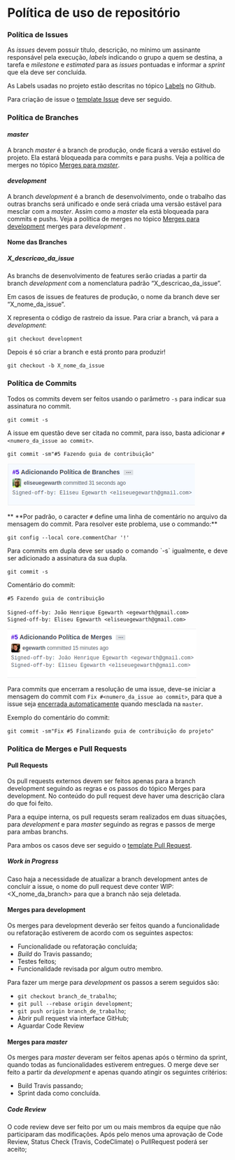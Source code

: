 # Política de uso de repositório  

### Política de Issues

As *issues* devem possuir título, descrição, no mínimo um assinante responsável pela execução, *labels* indicando o grupo a quem se destina, a tarefa e *milestone* e *estimated* para as *issues* pontuadas e informar a *sprint* que ela deve ser concluída.

As Labels usadas no projeto estão descritas no tópico [Labels](https://github.com/fga-gpp-mds/AGR-APP-react-native/labels) no Github.

Para criação de issue o [template Issue](docs/ISSUE_TEMPLATE.md) deve ser seguido.

### Política de Branches  

#### *master*

A branch *master* é a branch de produção, onde ficará a versão estável do projeto. Ela estará bloqueada para commits e para pushs.
Veja a política de merges no tópico [Merges para *master*](CONTRIBUTING.md#merges-para-master).

#### *development*

A branch *development* é a branch de desenvolvimento, onde o trabalho das outras branchs será unificado e onde será criada uma versão estável para mesclar com a *master*.
Assim como a *master* ela está bloqueada para commits e pushs.
Veja a política de merges no tópico [Merges para development](CONTRIBUTING.md#merges-para-development)
merges para *development*</a> .

#### Nome das Branches  

##### X_descricao_da_issue

As branchs de desenvolvimento de features serão criadas a partir da branch *development* com a nomenclatura padrão “X_descricao_da_issue”.

Em casos de issues de features de produção, o nome da  branch deve ser “X_nome_da_issue”.

X representa o código de rastreio da issue.
Para criar a branch, vá para a *development*:

```
git checkout development
```

Depois é só criar a branch e está pronto para produzir!

```
git checkout -b X_nome_da_issue
```

### Política de Commits

Todos os commits devem ser feitos usando o parâmetro `-s` para indicar sua assinatura no commit.

```
git commit -s
```

A issue em questão deve ser citada no commit, para isso, basta adicionar `#<numero_da_issue ao commit>`.

```
git commit -sm"#5 Fazendo guia de contribuição"
```

![Commit individual](docs/img/commit-individual.png)

** \*\*Por padrão, o caracter `#` define uma linha de comentário no arquivo da mensagem do commit. Para resolver este problema, use o commando:**
```
git config --local core.commentChar '!'
```

<p align="justify">Para commits em dupla deve ser usado o comando `-s` igualmente, e deve ser adicionado a assinatura da sua dupla.

```
git commit -s
```
Comentário do commit:
```
#5 Fazendo guia de contribuição

Signed-off-by: João Henrique Egewarth <egewarth@gmail.com>
Signed-off-by: Eliseu Egewarth <eliseuegewarth@gmail.com>
```

![Commit pareamento](/docs/img/commit-dupla.png)

Para commits que encerram a resolução de uma issue, deve-se iniciar a mensagem do commit com `Fix #<numero_da_issue ao commit>`, para que a issue seja [encerrada automaticamente](https://help.github.com/articles/closing-issues-using-keywords/) quando mesclada na `master`.

Exemplo do comentário do commit:
```
git commit -sm"Fix #5 Finalizando guia de contribuição do projeto"
```

### Política de Merges e Pull Requests

#### Pull Requests

Os pull requests externos devem ser feitos apenas para a branch development seguindo as regras e os passos do tópico Merges para development. No conteúdo do pull request deve haver uma descrição clara do que foi feito.

Para a equipe interna, os pull requests seram realizados em duas situações, para *development* e para *master* seguindo as regras e passos de merge para ambas branchs.

Para ambos os casos deve ser seguido o [template Pull Request](docs/PULL_REQUEST_TEMPLATE.md).

##### Work in Progress

Caso haja a necessidade de atualizar a branch development antes de concluir a issue, o nome do pull request deve conter WIP:<X_nome_da_branch> para que a branch não seja deletada.

#### Merges para development
Os merges para development deverão ser feitos quando a funcionalidade ou refatoração estiverem de acordo com os seguintes aspectos:  
- Funcionalidade ou refatoração concluída;
- *Build* do Travis passando;
- Testes feitos;
- Funcionalidade revisada por algum outro membro.

Para fazer um merge para *development* os passos a serem seguidos são:  
- `git checkout branch_de_trabalho`;
- `git pull --rebase origin development`;
- `git push origin branch_de_trabalho`;
- Abrir pull request via interface GitHub;
- Aguardar Code Review

#### Merges para *master*
Os merges para *master* deveram ser feitos apenas após o término da sprint, quando todas as funcionalidades estiverem entregues. O merge deve ser feito a partir da *development* e apenas quando atingir os seguintes critérios:

- Build Travis passando;
- Sprint dada como concluída.  

##### Code Review
O code review deve ser feito por um ou mais membros da equipe que não participaram das modificações.
Após pelo menos uma aprovação de Code Review, Status Check (Travis, CodeClimate) o PullRequest poderá ser aceito;
